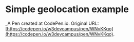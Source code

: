 # Simple geolocation example
 _A Pen created at CodePen.io. Original URL: [https://codepen.io/w3devcampus/pen/WNvKKqo](https://codepen.io/w3devcampus/pen/WNvKKqo).

 